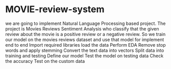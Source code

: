 # MOVIE-review-system
 we are going to implement Natural Language Processing based project. The project is Movies Reviews Sentiment Analysis who classify that the given review about the movie is a positive review or a negative review. So we train our model on the movies reviews dataset and use that model for implement end to end Import required libraries  load the data  Perform EDA  Remove stop words and  apply stemming  Convert the text data into vectors  Split data into training and testing  Define our model  Test the model on testing data  Check the accuracy  Test on the custom data
